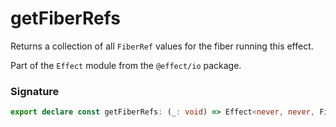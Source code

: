 # getFiberRefs

Returns a collection of all `FiberRef` values for the fiber running this
effect.

Part of the `Effect` module from the `@effect/io` package.

### Signature

```typescript
export declare const getFiberRefs: (_: void) => Effect<never, never, FiberRefs.FiberRefs>
```

